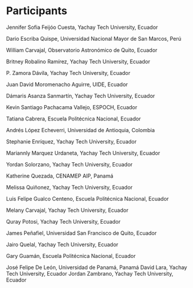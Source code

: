 # Participants

Jennifer Sofia Feijóo Cuesta, Yachay Tech University, Ecuador

Dario Escriba Quispe, Universidad Nacional Mayor de San Marcos, Perú

William Carvajal, Observatorio Astronómico de Quito, Ecuador

Britney Robalino Ramírez, Yachay Tech University, Ecuador

P. Zamora Dávila, Yachay Tech University, Ecuador

Juan David Moromenacho Aguirre, UIDE, Ecuador

Dámaris Asanza Sanmartín, Yachay Tech University, Ecuador

Kevin Santiago Pachacama Vallejo, ESPOCH, Ecuador

Tatiana Cabrera, Escuela Politécnica Nacional, Ecuador

Andrés López Echeverri, Universidad de Antioquia, Colombia

Stephanie Enríquez, Yachay Tech University, Ecuador

Mariannly Marquez Urdaneta, Yachay Tech University, Ecuador

Yordan Solorzano, Yachay Tech University, Ecuador

Katherine Quezada, CENAMEP AIP, Panamá

Melissa Quiñonez, Yachay Tech University, Ecuador

Luis Felipe Gualco Centeno, Escuela Politécnica Nacional, Ecuador

Melany Carvajal, Yachay Tech University, Ecuador

Quray Potosi, Yachay Tech University, Ecuador

James Peñafiel, Universidad San Francisco de Quito, Ecuador

Jairo Quelal, Yachay Tech University, Ecuador

Gary Guamán, Escuela Politécnica Nacional, Ecuador

José Felipe De León, Universidad de Panamá, Panamá
David Lara, Yachay Tech University, Ecuador
Jordan Zambrano, Yachay Tech University, Ecuador
